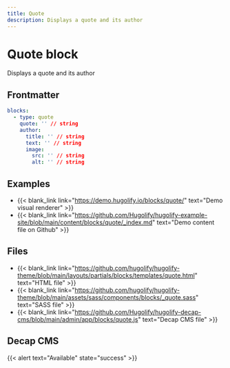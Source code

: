 ```yaml
---
title: Quote
description: Displays a quote and its author
---
```


# Quote block

Displays a quote and its author

## Frontmatter

```yml
blocks:
  - type: quote
    quote: '' // string
    author:
      title: '' // string
      text: '' // string
      image:
        src: '' // string
        alt: '' // string
```

## Examples

- {{< blank_link link="https://demo.hugolify.io/blocks/quote/" text="Demo visual renderer" >}}
- {{< blank_link link="https://github.com/Hugolify/hugolify-example-site/blob/main/content/blocks/quote/_index.md" text="Demo content file on Github" >}}

## Files

- {{< blank_link link="https://github.com/hugolify/hugolify-theme/blob/main/layouts/partials/blocks/templates/quote.html" text="HTML file" >}}
- {{< blank_link link="https://github.com/hugolify/hugolify-theme/blob/main/assets/sass/components/blocks/_quote.sass" text="SASS file" >}}
- {{< blank_link link="https://github.com/Hugolify/hugolify-decap-cms/blob/main/admin/app/blocks/quote.js" text="Decap CMS file" >}}

## Decap CMS

{{< alert text="Available" state="success" >}}
